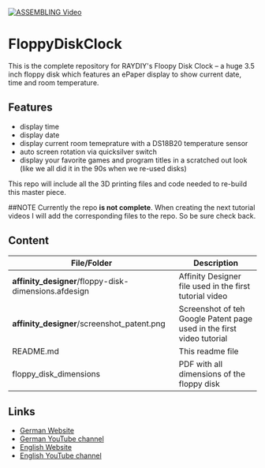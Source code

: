 [![ASSEMBLING Video](https://img.youtube.com/vi/FWUgWa-BJJE/0.jpg)](https://www.youtube.com/watch?v=FWUgWa-BJJE)

# FloppyDiskClock

This is the complete repository for RAYDIY's Floopy Disk Clock – a huge 3.5 inch floppy disk which features an ePaper display to show current date, time and room temperature. 

## Features
- display time
- display date
- display current room temeprature with a DS18B20 temperature sensor
- auto screen rotation via quicksilver switch
- display your favorite games and program titles in a scratched out look (like we all did it in the 90s when we re-used disks)

This repo will include all the 3D printing files and code needed to re-build this master piece.

##NOTE
Currently the repo **is not complete**. When creating the next tutorial videos I will add the corresponding files to the repo. So be sure check back.

## Content

File/Folder 					| Description
------------------------------- | -------------
**affinity_designer**/floppy-disk-dimensions.afdesign	| Affinity Designer file used in the first tutorial video
**affinity_designer**/screenshot_patent.png				| Screenshot of teh Google Patent page used in the first video tutorial
README.md						| This readme file
floppy_disk_dimensions 			| PDF with all dimensions of the floppy disk 


## Links
- [German Website](https://raydiy.de) 
- [German YouTube channel](https://www.youtube.com/c/raydiyde)
- [English Website](https://raydiy.com) 
- [English YouTube channel](https://www.youtube.com/channel/UC3qH95-nRjrV-kqxqpq_Y-g)